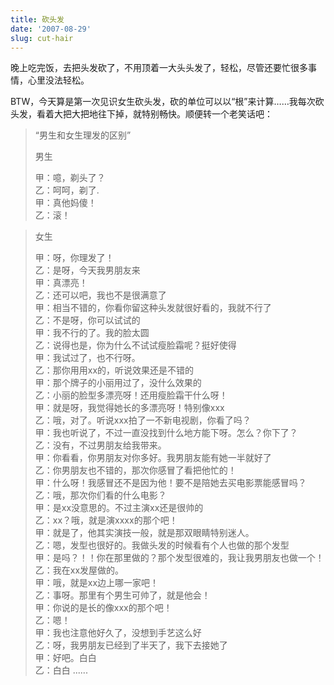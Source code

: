 ```yaml
---
title: 砍头发
date: '2007-08-29'
slug: cut-hair
---
```


晚上吃完饭，去把头发砍了，不用顶着一大头头发了，轻松，尽管还要忙很多事情，心里没法轻松。

BTW，今天算是第一次见识女生砍头发，砍的单位可以以“根”来计算……我每次砍头发，看着大把大把地往下掉，就特别畅快。顺便转一个老笑话吧：

> “男生和女生理发的区别”
> 
> 男生
> 
> 甲：噫，剃头了？  
> 乙：呵呵，剃了.  
> 甲：真他妈傻！  
> 乙：滚！

> 女生
> 
> 甲：呀，你理发了！  
> 乙：是呀，今天我男朋友来  
> 甲：真漂亮！  
> 乙：还可以吧，我也不是很满意了  
> 甲：相当不错的，你看你留这种头发就很好看的，我就不行了  
> 乙：不是呀，你可以试试的  
> 甲：我不行的了。我的脸太圆  
> 乙：说得也是，你为什么不试试瘦脸霜呢？挺好使得  
> 甲：我试过了，也不行呀。  
> 乙：那你用用xx的，听说效果还是不错的  
> 甲：那个牌子的小丽用过了，没什么效果的  
> 乙：小丽的脸型多漂亮呀！还用瘦脸霜干什么呀！  
> 甲：就是呀，我觉得她长的多漂亮呀！特别像xxx  
> 乙：哦，对了。听说xxx拍了一不新电视剧，你看了吗？  
> 甲：我也听说了，不过一直没找到什么地方能下呀。怎么？你下了？  
> 乙：没有，不过男朋友给我带来。  
> 甲：你看看，你男朋友对你多好。我男朋友能有她一半就好了  
> 乙：你男朋友也不错的，那次你感冒了看把他忙的！  
> 甲：什么呀！我感冒还不是因为他！要不是陪她去买电影票能感冒吗？  
> 乙：哦，那次你们看的什么电影？  
> 甲：是xx没意思的。不过主演xx还是很帅的  
> 乙：xx？哦，就是演xxxx的那个吧！  
> 甲：就是了，他其实演技一般，就是那双眼睛特别迷人。  
> 乙：嗯，发型也很好的。我做头发的时候看有个人也做的那个发型  
> 甲：是吗？！！你在那里做的？那个发型很难的，我让我男朋友也做一个！  
> 乙：我在xx发屋做的。  
> 甲：哦，就是xx边上哪一家吧！  
> 乙：事呀。那里有个男生可帅了，就是他会！  
> 甲：你说的是长的像xxx的那个吧！  
> 乙：嗯！  
> 甲：我也注意他好久了，没想到手艺这么好  
> 乙：呀，我男朋友已经到了半天了，我下去接她了  
> 甲：好吧。白白  
> 乙：白白 ......

